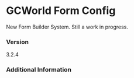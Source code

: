 # GCWorld Form Config

New Form Builder System.  Still a work in progress.




### Version
3.2.4

### Additional Information
